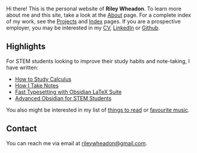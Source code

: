Hi there! 
This is the personal website of **Riley Wheadon**.
To learn more about me and this site, take a look at the [About](/about) page.
For a complete index of my work, see the [Projects](/projects) and [Index](/index) pages.
If you are a prospective employer, you may be interested in my [CV](/cv), [LinkedIn](https://linkedin.com/in/riley-wheadon-91b639354) or [Github](https://github.com/rileywheadon).

## Highlights

For STEM students looking to improve their study habits and note-taking, I have written:

- [How to Study Calculus](/study-calculus)
- [How I Take Notes](/note-taking)
- [Fast Typesetting with Obsidian LaTeX Suite](/fast-typesetting)
- [Advanced Obsidian for STEM Students](/advanced-obsidian)

You also might be interested in my list of [things to read](/library) or [favourite music](/music).

## Contact

You can reach me via email at [rileywheadon@gmail.com](mailto:rileywheadon@gmail.com). 

